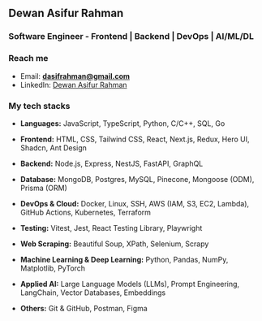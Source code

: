 ## Dewan Asifur Rahman
### Software Engineer - Frontend | Backend | DevOps | AI/ML/DL

### Reach me
- Email: **dasifrahman@gmail.com**  
- LinkedIn: [Dewan Asifur Rahman](https://linkedin.com/in/dewan-asifur-rahman)

### My tech stacks

- **Languages:**  JavaScript, TypeScript, Python, C/C++, SQL, Go  

- **Frontend:**  HTML, CSS, Tailwind CSS, React, Next.js, Redux, Hero UI, Shadcn, Ant Design  

 - **Backend:**  Node.js, Express, NestJS, FastAPI, GraphQL
   
 - **Database:** MongoDB, Postgres, MySQL, Pinecone, Mongoose (ODM), Prisma (ORM)

- **DevOps & Cloud:**  Docker, Linux, SSH, AWS (IAM, S3, EC2, Lambda), GitHub Actions, Kubernetes, Terraform  

- **Testing:**  Vitest, Jest, React Testing Library, Playwright  

- **Web Scraping:**  Beautiful Soup, XPath, Selenium, Scrapy  

- **Machine Learning & Deep Learning:**  Python, Pandas, NumPy, Matplotlib, PyTorch  

- **Applied AI:**  Large Language Models (LLMs), Prompt Engineering, LangChain, Vector Databases, Embeddings   

- **Others:**  Git & GitHub, Postman, Figma



